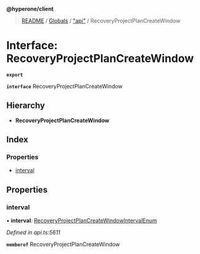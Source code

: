**@hyperone/client**

> [README](../README.md) / [Globals](../globals.md) / ["api"](../modules/_api_.md) / RecoveryProjectPlanCreateWindow

# Interface: RecoveryProjectPlanCreateWindow

**`export`** 

**`interface`** RecoveryProjectPlanCreateWindow

## Hierarchy

* **RecoveryProjectPlanCreateWindow**

## Index

### Properties

* [interval](_api_.recoveryprojectplancreatewindow.md#interval)

## Properties

### interval

•  **interval**: [RecoveryProjectPlanCreateWindowIntervalEnum](../enums/_api_.recoveryprojectplancreatewindowintervalenum.md)

*Defined in api.ts:5611*

**`memberof`** RecoveryProjectPlanCreateWindow

